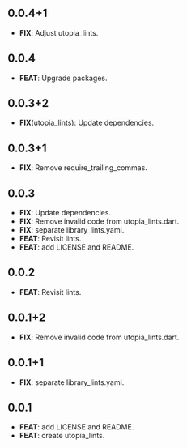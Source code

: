 ## 0.0.4+1

 - **FIX**: Adjust utopia_lints.

## 0.0.4

 - **FEAT**: Upgrade packages.

## 0.0.3+2

 - **FIX**(utopia_lints): Update dependencies.

## 0.0.3+1

 - **FIX**: Remove require_trailing_commas.

## 0.0.3

 - **FIX**: Update dependencies.
 - **FIX**: Remove invalid code from utopia_lints.dart.
 - **FIX**: separate library_lints.yaml.
 - **FEAT**: Revisit lints.
 - **FEAT**: add LICENSE and README.

## 0.0.2

 - **FEAT**: Revisit lints.

## 0.0.1+2

 - **FIX**: Remove invalid code from utopia_lints.dart.

## 0.0.1+1

 - **FIX**: separate library_lints.yaml.

## 0.0.1

 - **FEAT**: add LICENSE and README.
 - **FEAT**: create utopia_lints.

